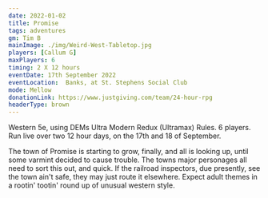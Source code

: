 ```yaml
---
date: 2022-01-02
title: Promise
tags: adventures
gm: Tim B
mainImage: ./img/Weird-West-Tabletop.jpg
players: [Callum G]
maxPlayers: 6
timing: 2 X 12 hours
eventDate: 17th September 2022
eventLocation:  Banks, at St. Stephens Social Club
mode: Mellow
donationLink: https://www.justgiving.com/team/24-hour-rpg
headerType: brown
---
```

Western 5e, using DEMs Ultra Modern Redux (Ultramax) Rules. 6 players. Run live over two 12 hour days, on the 17th and 18 of September. 

The town of Promise is starting to grow, finally, and all is looking up, until some varmint decided to cause trouble. The towns major personages all need to sort this out, and quick. If the railroad inspectors, due presently, see the town ain't safe, they may just route it elsewhere. Expect adult themes in a rootin' tootin' round up of unusual western style.
